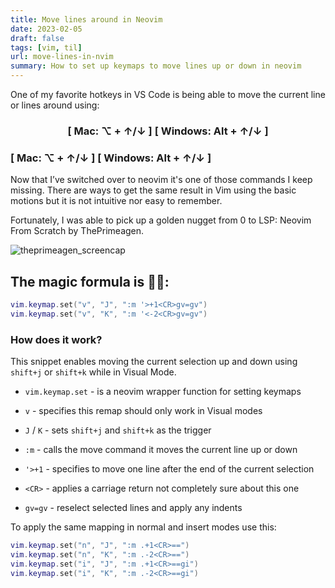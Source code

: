 ```yaml
---
title: Move lines around in Neovim
date: 2023-02-05
draft: false
tags: [vim, til]
url: move-lines-in-nvim
summary: How to set up keymaps to move lines up or down in neovim
---
```


One of my favorite hotkeys in VS Code is being able to move the current line or lines around using:

<h3 style="text-align: center;">[ Mac: ⌥ + ↑/↓ ] [ Windows: Alt + ↑/↓ ]</h3>

### [ Mac: ⌥ + ↑/↓ ] [ Windows: Alt + ↑/↓ ]

Now that I’ve switched over to neovim it's one of those commands I keep missing. There are ways to get the same result in Vim using the basic motions but it is not intuitive nor easy to remember.

Fortunately, I was able to pick up a golden nugget from 0 to LSP: Neovim From Scratch by ThePrimeagen.

![theprimeagen_screencap](https://i.imgur.com/RmLcrgI.png)

## The magic formula is 🎩🐇:

```lua
vim.keymap.set("v", "J", ":m '>+1<CR>gv=gv")
vim.keymap.set("v", "K", ":m '<-2<CR>gv=gv")
```

### How does it work?
This snippet enables moving the current selection up and down using `shift+j` or `shift+k` while in Visual Mode.

- `vim.keymap.set` - is a neovim wrapper function for setting keymaps

- `v` - specifies this remap should only work in Visual modes

- `J` / `K` - sets `shift+j` and `shift+k` as the trigger

- `:m` - calls the move command it moves the current line up or down

- `'>+1` - specifies to move one line after the end of the current selection

- `<CR>` - applies a carriage return not completely sure about this one

- `gv=gv` -  reselect selected lines and apply any indents

To apply the same mapping in normal and insert modes use this:

```lua
vim.keymap.set("n", "J", ":m .+1<CR>==")
vim.keymap.set("n", "K", ":m .-2<CR>==")
vim.keymap.set("i", "J", ":m .+1<CR>==gi")
vim.keymap.set("i", "K", ":m .-2<CR>==gi")
```

